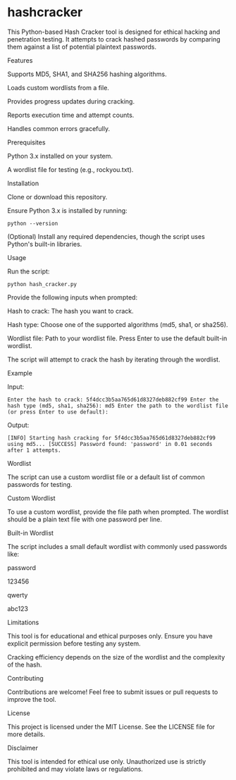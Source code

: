 # hashcracker
This Python-based Hash Cracker tool is designed for ethical hacking and penetration testing. It attempts to crack hashed passwords by comparing them against a list of potential plaintext passwords.

Features

Supports MD5, SHA1, and SHA256 hashing algorithms.

Loads custom wordlists from a file.

Provides progress updates during cracking.

Reports execution time and attempt counts.

Handles common errors gracefully.

Prerequisites

Python 3.x installed on your system.

A wordlist file for testing (e.g., rockyou.txt).

Installation

Clone or download this repository.

Ensure Python 3.x is installed by running:

`python --version`

(Optional) Install any required dependencies, though the script uses Python's built-in libraries.

Usage

Run the script:

`python hash_cracker.py`

Provide the following inputs when prompted:

Hash to crack: The hash you want to crack.

Hash type: Choose one of the supported algorithms (md5, sha1, or sha256).

Wordlist file: Path to your wordlist file. Press Enter to use the default built-in wordlist.

The script will attempt to crack the hash by iterating through the wordlist.

Example

Input:

`Enter the hash to crack: 5f4dcc3b5aa765d61d8327deb882cf99
Enter the hash type (md5, sha1, sha256): md5
Enter the path to the wordlist file (or press Enter to use default):`

Output:

`[INFO] Starting hash cracking for 5f4dcc3b5aa765d61d8327deb882cf99 using md5...
[SUCCESS] Password found: 'password' in 0.01 seconds after 1 attempts.`

Wordlist

The script can use a custom wordlist file or a default list of common passwords for testing.

Custom Wordlist

To use a custom wordlist, provide the file path when prompted. The wordlist should be a plain text file with one password per line.

Built-in Wordlist

The script includes a small default wordlist with commonly used passwords like:

password

123456

qwerty

abc123

Limitations

This tool is for educational and ethical purposes only. Ensure you have explicit permission before testing any system.

Cracking efficiency depends on the size of the wordlist and the complexity of the hash.

Contributing

Contributions are welcome! Feel free to submit issues or pull requests to improve the tool.

License

This project is licensed under the MIT License. See the LICENSE file for more details.

Disclaimer

This tool is intended for ethical use only. Unauthorized use is strictly prohibited and may violate laws or regulations.

